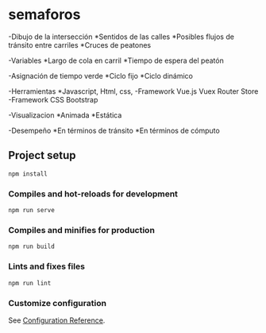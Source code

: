 # semaforos
-Dibujo de la intersección
    *Sentidos de las calles
    *Posibles flujos de tránsito entre carriles
    *Cruces de peatones

-Variables
    *Largo de cola en carril
    *Tiempo de espera del peatón

-Asignación de tiempo verde
    *Ciclo fijo
    *Ciclo dinámico

-Herramientas
    *Javascript, Html, css,
        -Framework Vue.js
            Vuex
            Router
            Store
        -Framework CSS
            Bootstrap


-Visualizacion
    *Animada
    *Estática

-Desempeño
    *En términos de tránsito
    *En términos de cómputo



## Project setup
```
npm install
```

### Compiles and hot-reloads for development
```
npm run serve
```

### Compiles and minifies for production
```
npm run build
```

### Lints and fixes files
```
npm run lint
```

### Customize configuration
See [Configuration Reference](https://cli.vuejs.org/config/).

